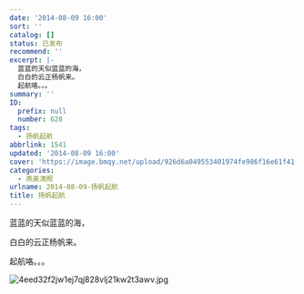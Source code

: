 ```yaml
---
date: '2014-08-09 16:00'
sort: ''
catalog: []
status: 已发布
recommend: ''
excerpt: |-
  蓝蓝的天似蓝蓝的海，
  白白的云正杨帆来。
  起航咯。。。
summary: ''
ID:
  prefix: null
  number: 628
tags:
  - 扬帆起航
abbrlink: 1541
updated: '2014-08-09 16:00'
cover: 'https://image.bmqy.net/upload/926d6a049553401974fe986f16e61f41.jpg'
categories:
  - 燕美清照
urlname: 2014-08-09-扬帆起航
title: 扬帆起航
---
```


蓝蓝的天似蓝蓝的海，


白白的云正杨帆来。


起航咯。。。


![4eed32f2jw1ej7qj828vlj21kw2t3awv.jpg](https://image.bmqy.net/upload/926d6a049553401974fe986f16e61f41.jpg)


